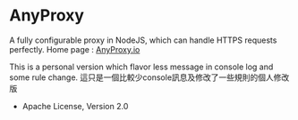 AnyProxy
==========
[npm-image]: https://img.shields.io/npm/v/anyproxy.svg?style=flat-square
[npm-url]: https://npmjs.org/package/anyproxy
[node-image]: https://img.shields.io/badge/node.js-%3E=_0.10-green.svg?style=flat-square
[node-url]: http://nodejs.org/download/
[download-image]: https://img.shields.io/npm/dm/anyproxy.svg?style=flat-square
[download-url]: https://npmjs.org/package/anyproxy

A fully configurable proxy in NodeJS, which can handle HTTPS requests perfectly.
Home page : [AnyProxy.io](http://anyproxy.io)

This is a personal version which flavor less message in console log and some rule change.
這只是一個比較少console訊息及修改了一些規則的個人修改版

* Apache License, Version 2.0
